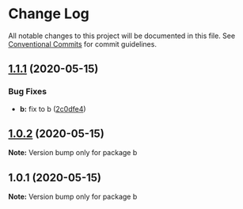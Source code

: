 # Change Log

All notable changes to this project will be documented in this file.
See [Conventional Commits](https://conventionalcommits.org) for commit guidelines.

## [1.1.1](https://github.com/victorlambert/lerna-test/compare/v1.1.0...v1.1.1) (2020-05-15)


### Bug Fixes

* **b:** fix to b ([2c0dfe4](https://github.com/victorlambert/lerna-test/commit/2c0dfe490a891e26db275d250250b810440faa31))





## [1.0.2](/compare/v1.0.1...v1.0.2) (2020-05-15)

**Note:** Version bump only for package b





## 1.0.1 (2020-05-15)

**Note:** Version bump only for package b

